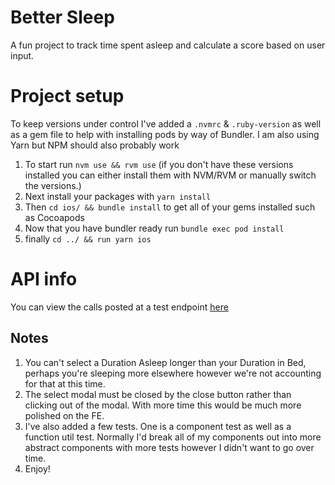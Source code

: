 # Better Sleep
A fun project to track time spent asleep and calculate a score based on user input.

# Project setup
To keep versions under control I've added a `.nvmrc` & `.ruby-version` as well as a gem file to help with
installing pods by way of Bundler. I am also using Yarn but NPM should also probably work

1. To start run `nvm use && rvm use` (if you don't have these versions installed you can either install them with NVM/RVM or manually switch the versions.)
2. Next install your packages with `yarn install`
3. Then `cd ios/ && bundle install` to get all of your gems installed such as Cocoapods
4. Now that you have bundler ready run `bundle exec pod install`
5. finally `cd ../ && run yarn ios`

# API info
You can view the calls posted at a test endpoint [here](https://beeceptor.com/console/higbealth)

## Notes
1. You can't select a Duration Asleep longer than your Duration in Bed, perhaps you're sleeping more elsewhere however we're not accounting for that at this time.
2. The select modal must be closed by the close button rather than clicking out of the modal. With more time this would be much more polished on the FE.
3. I've also added a few tests. One is a component test as well as a function util test. Normally I'd break all of my components out into more abstract components with more tests however I didn't want to go over time.
4. Enjoy!

